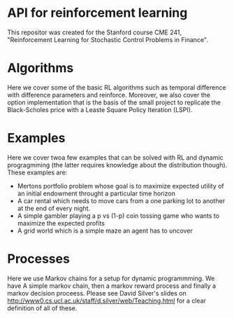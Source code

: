# API for reinforcement learning
This repositor was created for the Stanford course CME 241, "Reinforcement Learning for Stochastic Control Problems in Finance". 

# Algorithms
Here we cover some of the basic RL algorithms such as temporal difference with difference parameters and reinforce.
Moreover, we also cover the option implementation that is the basis of the small project to replicate the Black-Scholes price with a Leaste Square Policy Iteration (LSPI).

# Examples
Here we cover twoa few examples that can be solved with RL and dynamic progragmming (the latter requires knowledge about the distribution though). 
These examples are:
- Mertons portfolio problem whose goal is to maximize expected utility of an initial endowment throught a particular time horizon
- A car rental which needs to move cars from a one parking lot to another at the end of every night.
- A simple gambler playing a p vs (1-p) coin tossing game who wants to maximize the expected profits
- A grid world which is a simple maze an agent has to uncover

# Processes
Here we use Markov chains for a setup for dynamic programmming. We have A simple markov chain, then a markov reward process and finally a markov decision proceess. Please see David Silver's slides on http://www0.cs.ucl.ac.uk/staff/d.silver/web/Teaching.html for a clear definition of all of these.

